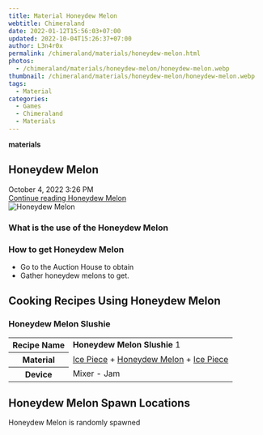 ```yaml
---
title: Material Honeydew Melon
webtitle: Chimeraland
date: 2022-01-12T15:56:03+07:00
updated: 2022-10-04T15:26:37+07:00
author: L3n4r0x
permalink: /chimeraland/materials/honeydew-melon.html
photos:
  - /chimeraland/materials/honeydew-melon/honeydew-melon.webp
thumbnail: /chimeraland/materials/honeydew-melon/honeydew-melon.webp
tags:
  - Material
categories:
  - Games
  - Chimeraland
  - Materials
---
```


<section id="bootstrap-wrapper">
  <link
    rel="stylesheet"
    href="https://cdn.statically.io/gh/dimaslanjaka/Web-Manajemen/40ac3225/css/bootstrap-4.5-wrapper.css"
  />
  <div
    class="row g-0 border rounded overflow-hidden flex-md-row mb-4 shadow-sm position-relative"
  >
    <div class="col p-4 d-flex flex-column position-static">
      <strong class="d-inline-block mb-2 text-success">materials</strong>
      <h2 class="mb-0">Honeydew Melon</h2>
      <div class="mb-1 text-muted">October 4, 2022 3:26 PM</div>
      <a
        href="/chimeraland/materials/honeydew-melon.html"
        class="stretched-link d-none"
        >Continue reading Honeydew Melon</a
      >
    </div>
    <div class="col-auto d-none d-lg-block">
      <img
        src="/chimeraland/materials/honeydew-melon/honeydew-melon.webp"
        alt="Honeydew Melon"
      />
    </div>
  </div>
  <div class="row">
    <div class="col-lg-6 col-12 mb-2">
      <div class="card">
        <div class="card-body">
          <h3 class="card-title">What is the use of the Honeydew Melon</h3>
          <div class="card-text"><ul></ul></div>
        </div>
      </div>
    </div>
    <div class="col-lg-6 col-12 mb-2">
      <div class="card">
        <div class="card-body">
          <h3 class="card-title">How to get Honeydew Melon</h3>
          <div class="card-text">
            <ul>
              <li>Go to the Auction House to obtain</li>
              <li>Gather honeydew melons to get.</li>
            </ul>
          </div>
        </div>
      </div>
    </div>
    <div class="col-12 mb-2">
      <h2 id="cookable">Cooking Recipes Using Honeydew Melon</h2>
      <div id="recipe-honeydew-melon-slushie">
        <h3 id="item-honeydew-melon-slushie">Honeydew Melon Slushie</h3>
        <div class="mb-2">
          <table class="table">
            <tr>
              <th>Recipe Name</th>
              <td><b>Honeydew Melon Slushie</b> 1</td>
            </tr>
            <tr>
              <th>Material</th>
              <td>
                <a
                  class="text-decoration-none"
                  href="/chimeraland/materials/ice-piece.html"
                  >Ice Piece</a
                ><span> + </span
                ><a
                  class="text-decoration-none"
                  href="/chimeraland/materials/honeydew-melon.html"
                  >Honeydew Melon</a
                ><span> + </span
                ><a
                  class="text-decoration-none"
                  href="/chimeraland/materials/ice-piece.html"
                  >Ice Piece</a
                >
              </td>
            </tr>
            <tr>
              <th>Device</th>
              <td>Mixer - Jam</td>
            </tr>
          </table>
        </div>
      </div>
    </div>
    <div class="col-12 mb-2">
      <h2>Honeydew Melon Spawn Locations</h2>
      <p>Honeydew Melon is randomly spawned</p>
    </div>
  </div>
</section>